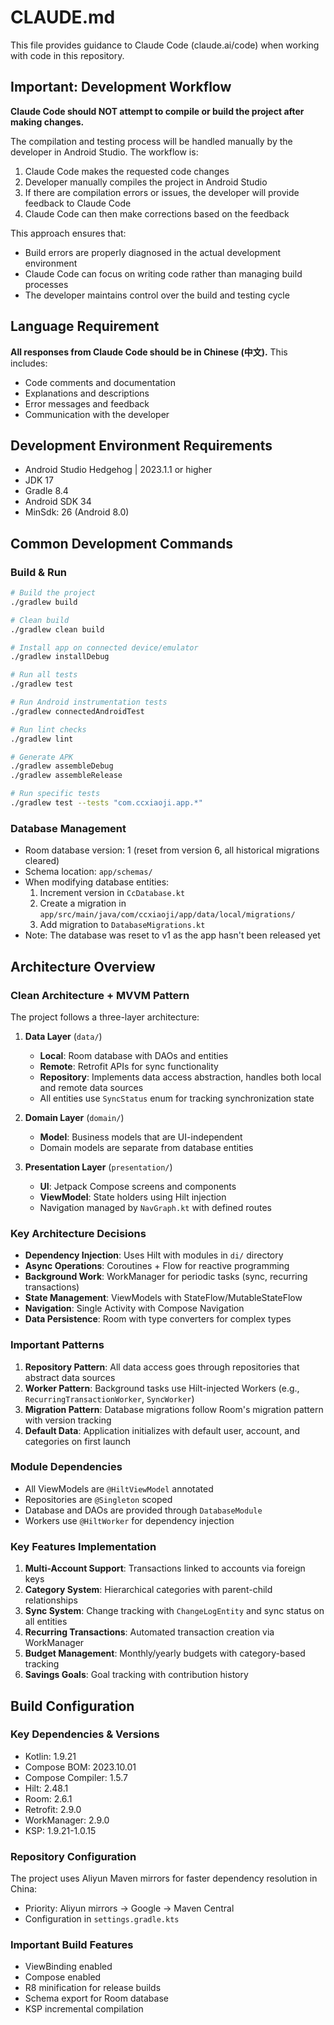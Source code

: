 # CLAUDE.md

This file provides guidance to Claude Code (claude.ai/code) when working with code in this repository.

## Important: Development Workflow
**Claude Code should NOT attempt to compile or build the project after making changes.**

The compilation and testing process will be handled manually by the developer in Android Studio. The workflow is:
1. Claude Code makes the requested code changes
2. Developer manually compiles the project in Android Studio
3. If there are compilation errors or issues, the developer will provide feedback to Claude Code
4. Claude Code can then make corrections based on the feedback

This approach ensures that:
- Build errors are properly diagnosed in the actual development environment
- Claude Code can focus on writing code rather than managing build processes
- The developer maintains control over the build and testing cycle

## Language Requirement
**All responses from Claude Code should be in Chinese (中文).** This includes:
- Code comments and documentation
- Explanations and descriptions
- Error messages and feedback
- Communication with the developer

## Development Environment Requirements
- Android Studio Hedgehog | 2023.1.1 or higher
- JDK 17
- Gradle 8.4
- Android SDK 34
- MinSdk: 26 (Android 8.0)

## Common Development Commands

### Build & Run
```bash
# Build the project
./gradlew build

# Clean build
./gradlew clean build

# Install app on connected device/emulator
./gradlew installDebug

# Run all tests
./gradlew test

# Run Android instrumentation tests
./gradlew connectedAndroidTest

# Run lint checks
./gradlew lint

# Generate APK
./gradlew assembleDebug
./gradlew assembleRelease

# Run specific tests
./gradlew test --tests "com.ccxiaoji.app.*"
```

### Database Management
- Room database version: 1 (reset from version 6, all historical migrations cleared)
- Schema location: `app/schemas/`
- When modifying database entities:
    1. Increment version in `CcDatabase.kt`
    2. Create a migration in `app/src/main/java/com/ccxiaoji/app/data/local/migrations/`
    3. Add migration to `DatabaseMigrations.kt`
- Note: The database was reset to v1 as the app hasn't been released yet

## Architecture Overview

### Clean Architecture + MVVM Pattern
The project follows a three-layer architecture:

1. **Data Layer** (`data/`)
    - **Local**: Room database with DAOs and entities
    - **Remote**: Retrofit APIs for sync functionality
    - **Repository**: Implements data access abstraction, handles both local and remote data sources
    - All entities use `SyncStatus` enum for tracking synchronization state

2. **Domain Layer** (`domain/`)
    - **Model**: Business models that are UI-independent
    - Domain models are separate from database entities

3. **Presentation Layer** (`presentation/`)
    - **UI**: Jetpack Compose screens and components
    - **ViewModel**: State holders using Hilt injection
    - Navigation managed by `NavGraph.kt` with defined routes

### Key Architecture Decisions

- **Dependency Injection**: Uses Hilt with modules in `di/` directory
- **Async Operations**: Coroutines + Flow for reactive programming
- **Background Work**: WorkManager for periodic tasks (sync, recurring transactions)
- **State Management**: ViewModels with StateFlow/MutableStateFlow
- **Navigation**: Single Activity with Compose Navigation
- **Data Persistence**: Room with type converters for complex types

### Important Patterns

1. **Repository Pattern**: All data access goes through repositories that abstract data sources
2. **Worker Pattern**: Background tasks use Hilt-injected Workers (e.g., `RecurringTransactionWorker`, `SyncWorker`)
3. **Migration Pattern**: Database migrations follow Room's migration pattern with version tracking
4. **Default Data**: Application initializes with default user, account, and categories on first launch

### Module Dependencies
- All ViewModels are `@HiltViewModel` annotated
- Repositories are `@Singleton` scoped
- Database and DAOs are provided through `DatabaseModule`
- Workers use `@HiltWorker` for dependency injection

### Key Features Implementation

1. **Multi-Account Support**: Transactions linked to accounts via foreign keys
2. **Category System**: Hierarchical categories with parent-child relationships
3. **Sync System**: Change tracking with `ChangeLogEntity` and sync status on all entities
4. **Recurring Transactions**: Automated transaction creation via WorkManager
5. **Budget Management**: Monthly/yearly budgets with category-based tracking
6. **Savings Goals**: Goal tracking with contribution history

## Build Configuration

### Key Dependencies & Versions
- Kotlin: 1.9.21
- Compose BOM: 2023.10.01
- Compose Compiler: 1.5.7
- Hilt: 2.48.1
- Room: 2.6.1
- Retrofit: 2.9.0
- WorkManager: 2.9.0
- KSP: 1.9.21-1.0.15

### Repository Configuration
The project uses Aliyun Maven mirrors for faster dependency resolution in China:
- Priority: Aliyun mirrors → Google → Maven Central
- Configuration in `settings.gradle.kts`

### Important Build Features
- ViewBinding enabled
- Compose enabled
- R8 minification for release builds
- Schema export for Room database
- KSP incremental compilation